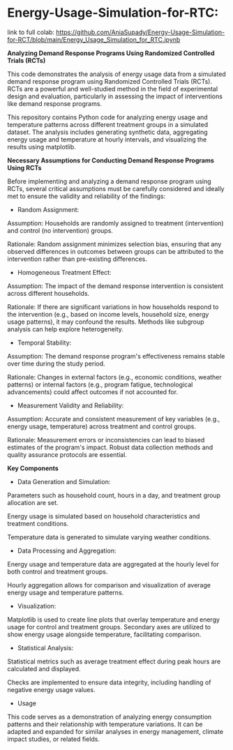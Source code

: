 # Energy-Usage-Simulation-for-RTC:    

link to full colab: https://github.com/AniaSupady/Energy-Usage-Simulation-for-RCT/blob/main/Energy_Usage_Simulation_for_RTC.ipynb  


**Analyzing Demand Response Programs Using Randomized Controlled Trials (RCTs)**

This code demonstrates the analysis of energy usage data from a simulated demand response program using Randomized Controlled Trials (RCTs). RCTs are a powerful and well-studied method in the field of experimental design and evaluation, particularly in assessing the impact of interventions like demand response programs.

This repository contains Python code for analyzing energy usage and temperature patterns across different treatment groups in a simulated dataset. The analysis includes generating synthetic data, aggregating energy usage and temperature at hourly intervals, and visualizing the results using matplotlib.

**Necessary Assumptions for Conducting Demand Response Programs Using RCTs**

Before implementing and analyzing a demand response program using RCTs, several critical assumptions must be carefully considered and ideally met to ensure the validity and reliability of the findings:

- Random Assignment:

Assumption: Households are randomly assigned to treatment (intervention) and control (no intervention) groups.  

Rationale: Random assignment minimizes selection bias, ensuring that any observed differences in outcomes between groups can be attributed to the intervention rather than pre-existing differences.

-  Homogeneous Treatment Effect:

Assumption: The impact of the demand response intervention is consistent across different households.  

Rationale: If there are significant variations in how households respond to the intervention (e.g., based on income levels, household size, energy usage patterns), it may confound the results. Methods like subgroup analysis can help explore heterogeneity.

-  Temporal Stability:

Assumption: The demand response program's effectiveness remains stable over time during the study period. 

Rationale: Changes in external factors (e.g., economic conditions, weather patterns) or internal factors (e.g., program fatigue, technological advancements) could affect outcomes if not accounted for.

-  Measurement Validity and Reliability:  

Assumption: Accurate and consistent measurement of key variables (e.g., energy usage, temperature) across treatment and control groups.  


Rationale: Measurement errors or inconsistencies can lead to biased estimates of the program's impact. Robust data collection methods and quality assurance protocols are essential.  






**Key Components**  

-  Data Generation and Simulation:  

Parameters such as household count, hours in a day, and treatment group allocation are set.

Energy usage is simulated based on household characteristics and treatment conditions.

Temperature data is generated to simulate varying weather conditions.

-  Data Processing and Aggregation:  

Energy usage and temperature data are aggregated at the hourly level for both control and treatment groups.

Hourly aggregation allows for comparison and visualization of average energy usage and temperature patterns.

-  Visualization:  

Matplotlib is used to create line plots that overlay temperature and energy usage for control and treatment groups.
Secondary axes are utilized to show energy usage alongside temperature, facilitating comparison.

-  Statistical Analysis:  

Statistical metrics such as average treatment effect during peak hours are calculated and displayed.

Checks are implemented to ensure data integrity, including handling of negative energy usage values.

-  Usage  

This code serves as a demonstration of analyzing energy consumption patterns and their relationship with temperature variations. It can be adapted and expanded for similar analyses in energy management, climate impact studies, or related fields.
